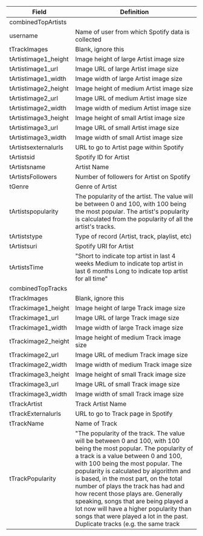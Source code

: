 | Field                  | Definition                                                                                                                                                                                                                                                                                                                                                                                                                                                |
|------------------------|------------------------------------------------------------------------------------------------------------------------------------------------------------------------------------------------------------------------------------------------------------------------------------------------------------------------------------------------------------------------------------------------------------------------------------------------------------|
| combinedTopArtists     |                                                                                                                                                                                                                                                                                                                                                                                                                                                            |
| username               | Name of user from which Spotify data is collected                                                                                                                                                                                                                                                                                                                                                                                                         |
| tTrackImages           | Blank, ignore this                                                                                                                                                                                                                                                                                                                                                                                                                                        |
| tArtistimage1_height   | Image height of large Artist image size                                                                                                                                                                                                                                                                                                                                                                                                                   |
| tArtistimage1_url      | Image URL of large Artist image size                                                                                                                                                                                                                                                                                                                                                                                                                      |
| tArtistimage1_width    | Image width of large Artist image size                                                                                                                                                                                                                                                                                                                                                                                                                    |
| tArtistimage2_height   | Image height of medium Artist image size                                                                                                                                                                                                                                                                                                                                                                                                                  |
| tArtistimage2_url      | Image URL of medium Artist image size                                                                                                                                                                                                                                                                                                                                                                                                                     |
| tArtistimage2_width    | Image width of medium Artist image size                                                                                                                                                                                                                                                                                                                                                                                                                    |
| tArtistimage3_height   | Image height of small Artist image size                                                                                                                                                                                                                                                                                                                                                                                                                   |
| tArtistimage3_url      | Image URL of small Artist image size                                                                                                                                                                                                                                                                                                                                                                                                                      |
| tArtistimage3_width    | Image width of small Artist image size                                                                                                                                                                                                                                                                                                                                                                                                                    |
| tArtistsexternalurls   | URL to go to Artist page within Spotify                                                                                                                                                                                                                                                                                                                                                                                                                   |
| tArtistsid             | Spotify ID for Artist                                                                                                                                                                                                                                                                                                                                                                                                                                     |
| tArtistsname           | Artist Name                                                                                                                                                                                                                                                                                                                                                                                                                                               |
| tArtistsFollowers      | Number of followers for Artist on Spotify                                                                                                                                                                                                                                                                                                                                                                                                                 |
| tGenre                 | Genre of Artist                                                                                                                                                                                                                                                                                                                                                                                                                                           |
| tArtistspopularity     | The popularity of the artist. The value will be between 0 and 100, with 100 being the most popular. The artist's popularity is calculated from the popularity of all the artist's tracks.                                                                                                                                                                                                                                                               |
| tArtiststype           | Type of record (Artist, track, playlist, etc)                                                                                                                                                                                                                                                                                                                                                                                                            |
| tArtistsuri            | Spotify URI for Artist                                                                                                                                                                                                                                                                                                                                                                                                                                    |
| tArtistsTime           | "Short to indicate top artist in last 4 weeks Medium to indicate top artist in last 6 months Long to indicate top artist for all time"                                                                                                                                                                                                                                                                                                                  |
| combinedTopTracks      |                                                                                                                                                                                                                                                                                                                                                                                                                                                            |
| tTrackImages           | Blank, ignore this                                                                                                                                                                                                                                                                                                                                                                                                                                        |
| tTrackimage1_height    | Image height of large Track image size                                                                                                                                                                                                                                                                                                                                                                                                                    |
| tTrackimage1_url       | Image URL of large Track image size                                                                                                                                                                                                                                                                                                                                                                                                                       |
| tTrackimage1_width     | Image width of large Track image size                                                                                                                                                                                                                                                                                                                                                                                                                     |
| tTrackimage2_height    | Image height of medium Track image size                                                                                                                                                                                                                                                                                                                                                                                                                   |
| tTrackimage2_url       | Image URL of medium Track image size                                                                                                                                                                                                                                                                                                                                                                                                                      |
| tTrackimage2_width     | Image width of medium Track image size                                                                                                                                                                                                                                                                                                                                                                                                                    |
| tTrackimage3_height    | Image height of small Track image size                                                                                                                                                                                                                                                                                                                                                                                                                    |
| tTrackimage3_url       | Image URL of small Track image size                                                                                                                                                                                                                                                                                                                                                                                                                       |
| tTrackimage3_width     | Image width of small Track image size                                                                                                                                                                                                                                                                                                                                                                                                                     |
| tTrackArtist           | Track Artist Name                                                                                                                                                                                                                                                                                                                                                                                                                                         |
| tTrackExternalurls     | URL to go to Track page in Spotify                                                                                                                                                                                                                                                                                                                                                                                                                       |
| tTrackName             | Name of Track                                                                                                                                                                                                                                                                                                                                                                                                                                             |
| tTrackPopularity       | "The popularity of the track. The value will be between 0 and 100, with 100 being the most popular. The popularity of a track is a value between 0 and 100, with 100 being the most popular. The popularity is calculated by algorithm and is based, in the most part, on the total number of plays the track has had and how recent those plays are. Generally speaking, songs that are being played a lot now will have a higher popularity than songs that were played a lot in the past. Duplicate tracks (e.g. the same track
